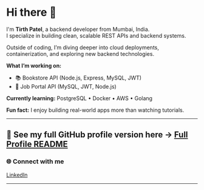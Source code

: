 # Hi there 👋

I'm **Tirth Patel**, a backend developer from Mumbai, India.  
I specialize in building clean, scalable REST APIs and backend systems.

Outside of coding, I’m diving deeper into cloud deployments, containerization, and exploring new backend technologies.

**What I’m working on:**
- 📚 Bookstore API (Node.js, Express, MySQL, JWT)
- 💼 Job Portal API (MySQL, JWT, Node.js)

**Currently learning:**
PostgreSQL • Docker • AWS • Golang 

**Fun fact:** I enjoy building real-world apps more than watching tutorials.

---
📄 **See my full GitHub profile version here →** [Full Profile README](https://github.com/TirthWillLearn/Tirth-Patel-)
---

### 🌐 Connect with me
[LinkedIn](https://linkedin.com/in/tirth-patel-594a76250) 

---
